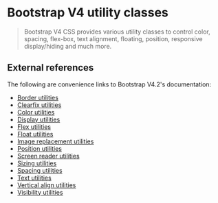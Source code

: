 # Bootstrap V4 utility classes

> Bootstrap V4 CSS provides various utility classes to control color, spacing, flex-box,
> text alignment, floating, position, responsive display/hiding and much more.

## External references

The following are convenience links to Bootstrap V4.2's documentation:

- <a href="https://getbootstrap.com/docs/4.2/utilities/borders/" target="_blank">Border utilities</a>
- <a href="https://getbootstrap.com/docs/4.2/utilities/clearfix/" target="_blank">Clearfix utilities</a>
- <a href="https://getbootstrap.com/docs/4.2/utilities/colors/" target="_blank">Color utilities</a>
- <a href="https://getbootstrap.com/docs/4.2/utilities/display/" target="_blank">Display utilities</a>
- <a href="https://getbootstrap.com/docs/4.2/utilities/flex/" target="_blank">Flex utilities</a>
- <a href="https://getbootstrap.com/docs/4.2/utilities/float/" target="_blank">Float utilities</a>
- <a href="https://getbootstrap.com/docs/4.2/utilities/image-replacement/" target="_blank">Image replacement utilities</a>
- <a href="https://getbootstrap.com/docs/4.2/utilities/position/" target="_blank">Position utilities</a>
- <a href="https://getbootstrap.com/docs/4.2/utilities/screenreaders/" target="_blank">Screen reader utilities</a>
- <a href="https://getbootstrap.com/docs/4.2/utilities/sizing/" target="_blank">Sizing utilities</a>
- <a href="https://getbootstrap.com/docs/4.2/utilities/spacing/" target="_blank">Spacing utilities</a>
- <a href="https://getbootstrap.com/docs/4.2/utilities/text/" target="_blank">Text utilities</a>
- <a href="https://getbootstrap.com/docs/4.2/utilities/vertical-align/" target="_blank">Vertical align utilities</a>
- <a href="https://getbootstrap.com/docs/4.2/utilities/visibility/" target="_blank">Visibility utilities</a>
